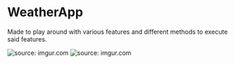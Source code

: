 # WeatherApp
Made to play around with various features and different methods to execute said features.

<img src="http://i.imgur.com/ErlKhte.png" title="source: imgur.com" /> <img src="http://i.imgur.com/r9onURT.png" title="source: imgur.com" />
